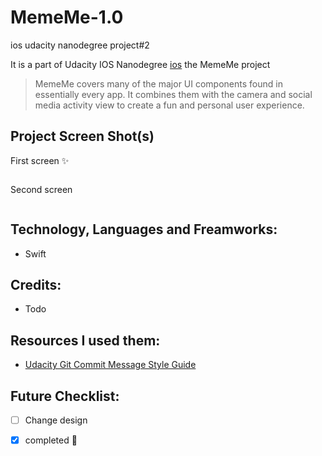 # MemeMe-1.0
ios udacity nanodegree project#2

It is a part of Udacity IOS Nanodegree [ios](https://www.udacity.com/course/ios-developer-nanodegree--nd003) the MemeMe project
> MemeMe covers many of the major UI components found in essentially every app. It combines them with the camera and social media activity view to create a fun and personal user experience.


## Project Screen Shot(s)
First screen :sparkles:

![]()

Second screen

![]()


## Technology, Languages and Freamworks:
- Swift

## Credits:
- Todo []()

## Resources I used them:
- [Udacity Git Commit Message Style Guide](https://udacity.github.io/git-styleguide/)
    

## Future Checklist:
- [ ] Change design
- [x] completed :muscle:

